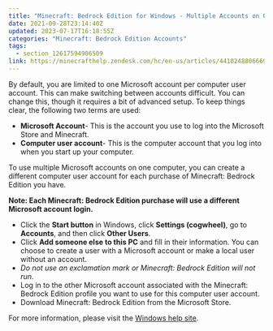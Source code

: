 ```yaml
---
title: "Minecraft: Bedrock Edition for Windows - Multiple Accounts on One Computer"
date: 2021-09-28T23:14:40Z
updated: 2023-07-17T16:18:55Z
categories: "Minecraft: Bedrock Edition Accounts"
tags:
  - section_12617594906509
link: https://minecrafthelp.zendesk.com/hc/en-us/articles/4410248806669-Minecraft-Bedrock-Edition-for-Windows-Multiple-Accounts-on-One-Computer
---
```


By default, you are limited to one Microsoft account per computer user account. This can make switching between accounts difficult. You can change this, though it requires a bit of advanced setup. To keep things clear, the following two terms are used:

-   **Microsoft Account**- This is the account you use to log into the Microsoft Store and Minecraft.
-   **Computer user account**- This is the computer account that you log into when you start up your computer.

To use multiple Microsoft accounts on one computer, you can create a different computer user account for each purchase of Minecraft: Bedrock Edition you have.

**Note: Each Minecraft: Bedrock Edition purchase will use a different Microsoft account login.**

-   Click the **Start button** in Windows, click **Settings (cogwheel)**, go to **Accounts**, and then click **Other Users**.
-   Click **Add someone else to this PC** and fill in their information. You can choose to create a user with a Microsoft account or make a local user without an account. 
-   *Do not use an exclamation mark or Minecraft: Bedrock Edition will not run.*
-   Log in to the other Microsoft account associated with the Minecraft: Bedrock Edition profile you want to use for this computer user account.
-   Download Minecraft: Bedrock Edition from the Microsoft Store.

For more information, please visit the [Windows help site](https://support.microsoft.com/help/4026923/windows-10-create-a-local-user-or-administrator-account).
